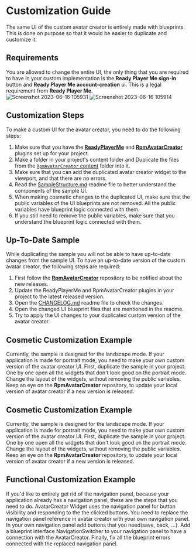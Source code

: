 ﻿# Customization Guide

The same UI of the custom avatar creator is entirely made with blueprints.
This is done on purpose so that it would be easier to duplicate and customize it.

## Requirements
You are allowed to change the entire UI, the only thing that you are required to have in your custom implementation is the **Ready Player Me sign-in** button and **Ready Player Me account-creation** ui.
This is a legal requirement from **Ready Player Me**.<br>
![Screenshot 2023-06-16 105931](https://github.com/readyplayerme/rpm-unreal-avatar-creator/assets/3124894/bc449b10-4455-48ef-aec9-6db7dd18448b)
![Screenshot 2023-06-16 105914](https://github.com/readyplayerme/rpm-unreal-avatar-creator/assets/3124894/44d495e8-9292-421c-8cb6-85a0015d4b88)

## Customization Steps
To make a custom UI for the avatar creator, you need to do the following steps:

1. Make sure that you have the [**ReadyPlayerMe**](https://github.com/readyplayerme/rpm-unreal-sdk) and [**RpmAvatarCreator**](https://github.com/readyplayerme/rpm-unreal-avatar-creator/) plugins set up for your project.
2. Make a folder in your project's content folder and Duplicate the files from the [`RpmAvatarCreator` content](https://github.com/readyplayerme/rpm-unreal-avatar-creator/tree/master/Content) folder into it.
3. Make sure that you can add the duplicated avatar creator widget to the viewport, and that there are no errors.
4. Read the [SampleStructure.md](SampleStructure.md) readme file to better understand the components of the sample UI.
5. When making cosmetic changes to the duplicated UI, make sure that the public variables of the UI blueprints are not removed. All the public variables have blueprint logic connected with them.
6. If you still need to remove the public variables, make sure that you understand the blueprint logic connected with them.

## Up-To-Date Sample
While duplicating the sample you will not be able to have up-to-date changes from the sample UI.
To have an up-to-date version of the custom avatar creator, the following steps are required:
1. First follow the [**RpmAvatarCreator**](https://github.com/readyplayerme/rpm-unreal-avatar-creator/releases) repository to be notified about the new releases.
2. Update the ReadyPlayerMe and RpmAvatarCreator plugins in your project to the latest released version.
3. Open the [CHANGELOG.md](../CHANGELOG.md) readme file to check the changes.
4. Open the changed UI blueprint files that are mentioned in the readme.
5. Try to apply the UI changes to your duplicated custom version of the avatar creator.

## Cosmetic Customization Example
Currently, the sample is designed for the landscape mode.
If your application is made for portrait mode, you need to make your own custom version of the avatar creator UI.
First, duplicate the sample in your project. One by one open all the widgets that don't look good on the portrait mode.
Change the layout of the widgets, without removing the public variables.
Keep an eye on the **RpmAvatarCreator** repository, to update your local version of avatar creator if a new version is released.

## Cosmetic Customization Example
Currently, the sample is designed for the landscape mode.
If your application is made for portrait mode, you need to make your own custom version of the avatar creator UI.
First, duplicate the sample in your project. One by one open all the widgets that don't look good on the portrait mode.
Change the layout of the widgets, without removing the public variables.
Keep an eye on the **RpmAvatarCreator** repository, to update your local version of avatar creator if a new version is released.

## Functional Customization Example
If you'd like to entirely get rid of the navigation panel, because your application already has a navigation panel, these are the steps that you need to do.
AvatarCreator Widget uses the navigation panel for button visibility and responding to the the clicked buttons.
You need to replace the navigation panel reference in avatar creator with your own navigation panel.
In your own navigation panel add buttons that you need(save, back, ...). Add a blueprint interface NavigationSwitcher to your navigation panel to have a connection with the AvatarCreator.
Finally, fix all the blueprint errors connected with the replaced navigation panel.
